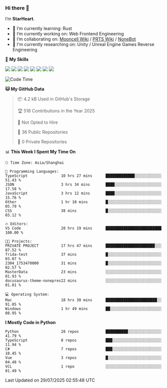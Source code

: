 ### Hi there 👋

I’m **StarHeart**.

- 🌱 I’m currently learning: Rust
- 🔭 I’m currently working on: Web Frontend Engineering
- 👯 I’m collaborating on: [Mooncell Wiki](https://fgo.wiki/) / [PRTS Wiki](http://prts.wiki/) / [NoneBot](https://github.com/nonebot)
- 🔬 I'm currently researching on: Unity / Unreal Engine Games Reverse Engineering

🌟 **My Skills**

![](https://img.shields.io/badge/-Python-3e74a2?style=flat-square&logo=Python&logoColor=fff)
![](https://img.shields.io/badge/-Node.js-339933?style=flat-square&logo=node.js&logoColor=fff)
![](https://img.shields.io/badge/-Vue-4fc08d?style=flat-square&logo=vue.js&logoColor=fff)
![](https://img.shields.io/badge/-React-2d98ce?style=flat-square&logo=React&logoColor=fff)
![](https://img.shields.io/badge/-TypeScript-3178C6?style=flat-square&logo=TypeScript&logoColor=fff)
![](https://img.shields.io/badge/-Docker-2496ED?style=flat-square&logo=Docker&logoColor=fff)
![](https://img.shields.io/badge/-Linux-000000?style=flat-square&logo=Linux&logoColor=fff)
![](https://img.shields.io/badge/-Dotnet-512bd4?style=flat-square&logo=.net&logoColor=fff)

<!--START_SECTION:waka-->
![Code Time](http://img.shields.io/badge/Code%20Time-1%2C674%20hrs%2031%20mins-blue)

**🐱 My GitHub Data** 

> 📦 4.2 kB Used in GitHub's Storage 
 > 
> 🏆 518 Contributions in the Year 2025
 > 
> 🚫 Not Opted to Hire
 > 
> 📜 36 Public Repositories 
 > 
> 🔑 0 Private Repositories 
 > 
📊 **This Week I Spent My Time On** 

```text
🕑︎ Time Zone: Asia/Shanghai

💬 Programming Languages: 
TypeScript               10 hrs 27 mins      █████████████░░░░░░░░░░░░   51.43 % 
JSON                     3 hrs 34 mins       ████░░░░░░░░░░░░░░░░░░░░░   17.58 % 
JavaScript               3 hrs 12 mins       ████░░░░░░░░░░░░░░░░░░░░░   15.76 % 
Other                    1 hr 10 mins        █░░░░░░░░░░░░░░░░░░░░░░░░   05.79 % 
CSS                      38 mins             █░░░░░░░░░░░░░░░░░░░░░░░░   03.12 % 

🔥 Editors: 
VS Code                  20 hrs 19 mins      █████████████████████████   100.00 % 

🐱‍💻 Projects: 
PRIVATE PROJECT          17 hrs 47 mins      ██████████████████████░░░   87.52 % 
frida-test               37 mins             █░░░░░░░░░░░░░░░░░░░░░░░░   03.07 % 
2304_1753470000          31 mins             █░░░░░░░░░░░░░░░░░░░░░░░░   02.57 % 
MasterData               23 mins             ░░░░░░░░░░░░░░░░░░░░░░░░░   01.93 % 
docusaurus-theme-nonepres22 mins             ░░░░░░░░░░░░░░░░░░░░░░░░░   01.81 % 

💻 Operating System: 
Mac                      18 hrs 30 mins      ███████████████████████░░   91.05 % 
Windows                  1 hr 49 mins        ██░░░░░░░░░░░░░░░░░░░░░░░   08.95 % 
```

**I Mostly Code in Python** 

```text
Python                   28 repos            ██████████░░░░░░░░░░░░░░░   41.79 % 
TypeScript               8 repos             ███░░░░░░░░░░░░░░░░░░░░░░   11.94 % 
C#                       7 repos             ███░░░░░░░░░░░░░░░░░░░░░░   10.45 % 
Vue                      3 repos             █░░░░░░░░░░░░░░░░░░░░░░░░   04.48 % 
VCL                      1 repo              ░░░░░░░░░░░░░░░░░░░░░░░░░   01.49 % 
```




 Last Updated on 29/07/2025 02:55:48 UTC
<!--END_SECTION:waka-->
